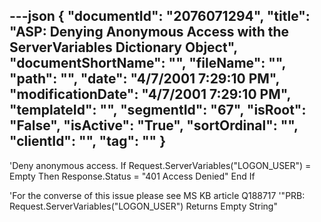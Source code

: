 ---json
{
  "documentId": "2076071294",
  "title": "ASP: Denying Anonymous Access with the ServerVariables Dictionary Object",
  "documentShortName": "",
  "fileName": "",
  "path": "",
  "date": "4/7/2001 7:29:10 PM",
  "modificationDate": "4/7/2001 7:29:10 PM",
  "templateId": "",
  "segmentId": "67",
  "isRoot": "False",
  "isActive": "True",
  "sortOrdinal": "",
  "clientId": "",
  "tag": ""
}
---

'Deny anonymous access.
If Request.ServerVariables(&quot;LOGON_USER&quot;) = Empty Then
    Response.Status = &quot;401 Access Denied&quot;
End If

'For the converse of this issue please see MS KB article Q188717
'&quot;PRB: Request.ServerVariables(&quot;LOGON_USER&quot;) Returns Empty String&quot;
